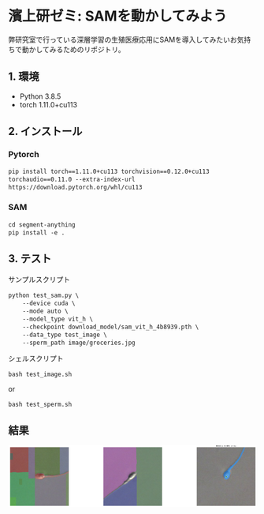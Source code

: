 # 濱上研ゼミ: SAMを動かしてみよう
弊研究室で行っている深層学習の生殖医療応用にSAMを導入してみたいお気持ちで動かしてみるためのリポジトリ。
## 1. 環境
- Python 3.8.5
- torch 1.11.0+cu113

## 2. インストール
### Pytorch
```shell
pip install torch==1.11.0+cu113 torchvision==0.12.0+cu113 torchaudio==0.11.0 --extra-index-url https://download.pytorch.org/whl/cu113
```
### SAM
```shell
cd segment-anything
pip install -e .
```

## 3. テスト
サンプルスクリプト
```shell
python test_sam.py \
    --device cuda \
    --mode auto \
    --model_type vit_h \
    --checkpoint download_model/sam_vit_h_4b8939.pth \
    --data_type test_image \
    --sperm_path image/groceries.jpg 
```
シェルスクリプト
```shell
bash test_image.sh
```
or
```shell
bash test_sperm.sh
```

## 結果
![output](fig/output.png)